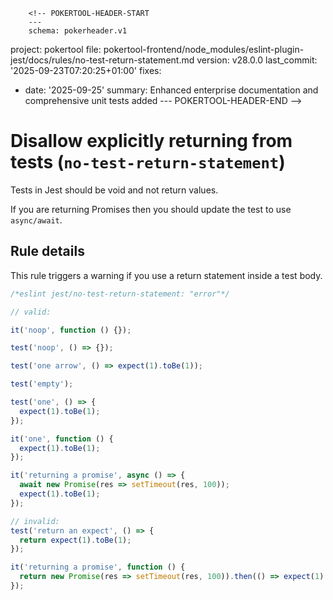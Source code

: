         <!-- POKERTOOL-HEADER-START
        ---
        schema: pokerheader.v1
project: pokertool
file: pokertool-frontend/node_modules/eslint-plugin-jest/docs/rules/no-test-return-statement.md
version: v28.0.0
last_commit: '2025-09-23T07:20:25+01:00'
fixes:
- date: '2025-09-25'
  summary: Enhanced enterprise documentation and comprehensive unit tests added
        ---
        POKERTOOL-HEADER-END -->
# Disallow explicitly returning from tests (`no-test-return-statement`)

Tests in Jest should be void and not return values.

If you are returning Promises then you should update the test to use
`async/await`.

## Rule details

This rule triggers a warning if you use a return statement inside a test body.

```js
/*eslint jest/no-test-return-statement: "error"*/

// valid:

it('noop', function () {});

test('noop', () => {});

test('one arrow', () => expect(1).toBe(1));

test('empty');

test('one', () => {
  expect(1).toBe(1);
});

it('one', function () {
  expect(1).toBe(1);
});

it('returning a promise', async () => {
  await new Promise(res => setTimeout(res, 100));
  expect(1).toBe(1);
});

// invalid:
test('return an expect', () => {
  return expect(1).toBe(1);
});

it('returning a promise', function () {
  return new Promise(res => setTimeout(res, 100)).then(() => expect(1).toBe(1));
});
```
